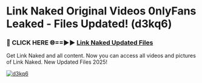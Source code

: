 # Link Naked Original Videos 0nlyFans Leaked - Files Updated! (d3kq6)

<h3>🔴 CLICK HERE 🌐==►► <a href="https://tinyurl.com/up5wt9bj" rel="nofollow">Link Naked Updated Files</a></h3>

Get Link Naked and all content. Now you can access all videos and pictures of Link Naked. New Updated Files 2025!

[![d3kq6](https://i.imgur.com/ABiUzMV.gif)](https://tinyurl.com/up5wt9bj)
